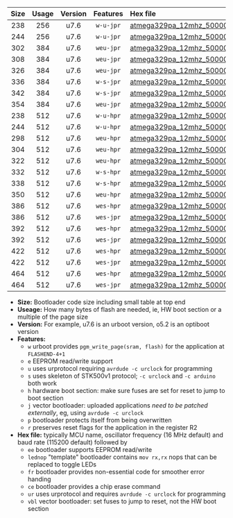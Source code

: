 |Size|Usage|Version|Features|Hex file|
|:-:|:-:|:-:|:-:|:--|
|238|256|u7.6|`w-u-jpr`|[atmega329pa_12mhz_500000bps_ur_vbl.hex](https://raw.githubusercontent.com/stefanrueger/urboot/main//atmega329pa_12mhz_500000bps_ur_vbl.hex)|
|244|256|u7.6|`w-u-jpr`|[atmega329pa_12mhz_500000bps_lednop_ur_vbl.hex](https://raw.githubusercontent.com/stefanrueger/urboot/main//atmega329pa_12mhz_500000bps_lednop_ur_vbl.hex)|
|302|384|u7.6|`weu-jpr`|[atmega329pa_12mhz_500000bps_ee_ur_vbl.hex](https://raw.githubusercontent.com/stefanrueger/urboot/main//atmega329pa_12mhz_500000bps_ee_ur_vbl.hex)|
|308|384|u7.6|`weu-jpr`|[atmega329pa_12mhz_500000bps_ee_lednop_ur_vbl.hex](https://raw.githubusercontent.com/stefanrueger/urboot/main//atmega329pa_12mhz_500000bps_ee_lednop_ur_vbl.hex)|
|326|384|u7.6|`weu-jpr`|[atmega329pa_12mhz_500000bps_ee_lednop_fr_ur_vbl.hex](https://raw.githubusercontent.com/stefanrueger/urboot/main//atmega329pa_12mhz_500000bps_ee_lednop_fr_ur_vbl.hex)|
|336|384|u7.6|`w-s-jpr`|[atmega329pa_12mhz_500000bps_vbl.hex](https://raw.githubusercontent.com/stefanrueger/urboot/main//atmega329pa_12mhz_500000bps_vbl.hex)|
|342|384|u7.6|`w-s-jpr`|[atmega329pa_12mhz_500000bps_lednop_vbl.hex](https://raw.githubusercontent.com/stefanrueger/urboot/main//atmega329pa_12mhz_500000bps_lednop_vbl.hex)|
|354|384|u7.6|`weu-jpr`|[atmega329pa_12mhz_500000bps_ee_lednop_fr_ce_ur_vbl.hex](https://raw.githubusercontent.com/stefanrueger/urboot/main//atmega329pa_12mhz_500000bps_ee_lednop_fr_ce_ur_vbl.hex)|
|238|512|u7.6|`w-u-hpr`|[atmega329pa_12mhz_500000bps_ur.hex](https://raw.githubusercontent.com/stefanrueger/urboot/main//atmega329pa_12mhz_500000bps_ur.hex)|
|244|512|u7.6|`w-u-hpr`|[atmega329pa_12mhz_500000bps_lednop_ur.hex](https://raw.githubusercontent.com/stefanrueger/urboot/main//atmega329pa_12mhz_500000bps_lednop_ur.hex)|
|298|512|u7.6|`weu-hpr`|[atmega329pa_12mhz_500000bps_ee_ur.hex](https://raw.githubusercontent.com/stefanrueger/urboot/main//atmega329pa_12mhz_500000bps_ee_ur.hex)|
|304|512|u7.6|`weu-hpr`|[atmega329pa_12mhz_500000bps_ee_lednop_ur.hex](https://raw.githubusercontent.com/stefanrueger/urboot/main//atmega329pa_12mhz_500000bps_ee_lednop_ur.hex)|
|322|512|u7.6|`weu-hpr`|[atmega329pa_12mhz_500000bps_ee_lednop_fr_ur.hex](https://raw.githubusercontent.com/stefanrueger/urboot/main//atmega329pa_12mhz_500000bps_ee_lednop_fr_ur.hex)|
|332|512|u7.6|`w-s-hpr`|[atmega329pa_12mhz_500000bps.hex](https://raw.githubusercontent.com/stefanrueger/urboot/main//atmega329pa_12mhz_500000bps.hex)|
|338|512|u7.6|`w-s-hpr`|[atmega329pa_12mhz_500000bps_lednop.hex](https://raw.githubusercontent.com/stefanrueger/urboot/main//atmega329pa_12mhz_500000bps_lednop.hex)|
|350|512|u7.6|`weu-hpr`|[atmega329pa_12mhz_500000bps_ee_lednop_fr_ce_ur.hex](https://raw.githubusercontent.com/stefanrueger/urboot/main//atmega329pa_12mhz_500000bps_ee_lednop_fr_ce_ur.hex)|
|386|512|u7.6|`wes-hpr`|[atmega329pa_12mhz_500000bps_ee.hex](https://raw.githubusercontent.com/stefanrueger/urboot/main//atmega329pa_12mhz_500000bps_ee.hex)|
|386|512|u7.6|`wes-jpr`|[atmega329pa_12mhz_500000bps_ee_vbl.hex](https://raw.githubusercontent.com/stefanrueger/urboot/main//atmega329pa_12mhz_500000bps_ee_vbl.hex)|
|392|512|u7.6|`wes-hpr`|[atmega329pa_12mhz_500000bps_ee_lednop.hex](https://raw.githubusercontent.com/stefanrueger/urboot/main//atmega329pa_12mhz_500000bps_ee_lednop.hex)|
|392|512|u7.6|`wes-jpr`|[atmega329pa_12mhz_500000bps_ee_lednop_vbl.hex](https://raw.githubusercontent.com/stefanrueger/urboot/main//atmega329pa_12mhz_500000bps_ee_lednop_vbl.hex)|
|422|512|u7.6|`wes-hpr`|[atmega329pa_12mhz_500000bps_ee_lednop_fr.hex](https://raw.githubusercontent.com/stefanrueger/urboot/main//atmega329pa_12mhz_500000bps_ee_lednop_fr.hex)|
|422|512|u7.6|`wes-jpr`|[atmega329pa_12mhz_500000bps_ee_lednop_fr_vbl.hex](https://raw.githubusercontent.com/stefanrueger/urboot/main//atmega329pa_12mhz_500000bps_ee_lednop_fr_vbl.hex)|
|464|512|u7.6|`wes-hpr`|[atmega329pa_12mhz_500000bps_ee_lednop_fr_ce.hex](https://raw.githubusercontent.com/stefanrueger/urboot/main//atmega329pa_12mhz_500000bps_ee_lednop_fr_ce.hex)|
|464|512|u7.6|`wes-jpr`|[atmega329pa_12mhz_500000bps_ee_lednop_fr_ce_vbl.hex](https://raw.githubusercontent.com/stefanrueger/urboot/main//atmega329pa_12mhz_500000bps_ee_lednop_fr_ce_vbl.hex)|

- **Size:** Bootloader code size including small table at top end
- **Useage:** How many bytes of flash are needed, ie, HW boot section or a multiple of the page size
- **Version:** For example, u7.6 is an urboot version, o5.2 is an optiboot version
- **Features:**
  + `w` urboot provides `pgm_write_page(sram, flash)` for the application at `FLASHEND-4+1`
  + `e` EEPROM read/write support
  + `u` uses urprotocol requiring `avrdude -c urclock` for programming
  + `s` uses skeleton of STK500v1 protocol; `-c urclock` and `-c arduino` both work
  + `h` hardware boot section: make sure fuses are set for reset to jump to boot section
  + `j` vector bootloader: uploaded applications *need to be patched externally*, eg, using `avrdude -c urclock`
  + `p` bootloader protects itself from being overwritten
  + `r` preserves reset flags for the application in the register R2
- **Hex file:** typically MCU name, oscillator frequency (16 MHz default) and baud rate (115200 default) followed by
  + `ee` bootloader supports EEPROM read/write
  + `lednop` "template" bootloader contains `mov rx,rx` nops that can be replaced to toggle LEDs
  + `fr` bootloader provides non-essential code for smoother error handing
  + `ce` bootloader provides a chip erase command
  + `ur` uses urprotocol and requires `avrdude -c urclock` for programming
  + `vbl` vector bootloader: set fuses to jump to reset, not the HW boot section
